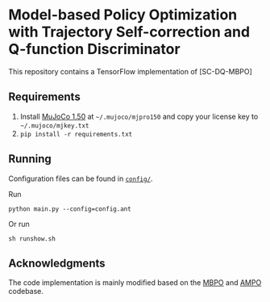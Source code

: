 # Model-based Policy Optimization with Trajectory Self-correction and Q-function Discriminator

This repository contains a TensorFlow implementation of [SC-DQ-MBPO]


## Requirements

1. Install [MuJoCo 1.50](https://www.roboti.us/index.html) at `~/.mujoco/mjpro150` and copy your license key to `~/.mujoco/mjkey.txt`
2. `pip install -r requirements.txt`

## Running
Configuration files can be found in [`config/`](config). 

Run
```
python main.py --config=config.ant
```
Or run
```
sh runshow.sh
```



## Acknowledgments
The code implementation is mainly modified based on the [MBPO](https://github.com/JannerM/mbpo) and [AMPO](https://github.com/RockySJ/ampo) codebase.
